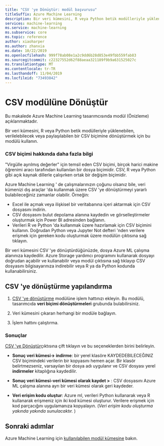 ```yaml
---
title: "CSV 'ye Dönüştür: modül başvurusu"
titleSuffix: Azure Machine Learning
description: Bir veri kümesini, R veya Python betik modülleriyle yüklenebilen, verilelebilecek veya paylaşılabilen CSV biçimine dönüştürmek için Azure Machine Learning CSV 'ye dönüştürme modülünü nasıl kullanacağınızı öğrenin.
services: machine-learning
ms.service: machine-learning
ms.subservice: core
ms.topic: reference
author: xiaoharper
ms.author: zhanxia
ms.date: 10/22/2019
ms.openlocfilehash: 999f78ab08e1a2c9dd6b28d853e49fbb559fab83
ms.sourcegitcommit: c22327552d62f88aeaa321189f9b9a631525027c
ms.translationtype: MT
ms.contentlocale: tr-TR
ms.lasthandoff: 11/04/2019
ms.locfileid: "73493842"
---
```

# <a name="convert-to-csv-module"></a>CSV modülüne Dönüştür

Bu makalede Azure Machine Learning tasarımcısında modül (Önizleme) açıklanmaktadır.

Bir veri kümesini, R veya Python betik modülleriyle yüklenebilen, verilelebilecek veya paylaşılabilen bir CSV biçimine dönüştürmek için bu modülü kullanın.

### <a name="more-about-the-csv-format"></a>CSV biçimi hakkında daha fazla bilgi 

"Virgülle ayrılmış değerler" için temsil eden CSV biçimi, birçok harici makine öğrenimi aracı tarafından kullanılan bir dosya biçimidir. CSV, R veya Python gibi açık kaynak dillerle çalışırken ortak bir değişim biçimidir.

Azure Machine Learning ' de çalışmalarınızın çoğunu olsanız bile, veri kümenizi dış araçlar 'da kullanmak üzere CSV 'ye dönüştürmeyi yararlı bulabileceğiniz zamanlar olabilir. Örneğin:

+ Excel ile açmak veya ilişkisel bir veritabanına içeri aktarmak için CSV dosyasını indirin.  
+ CSV dosyasını bulut depolama alanına kaydedin ve görselleştirmeler oluşturmak için Power BI adresinden bağlanın.  
+ Verileri R ve Python 'da kullanmak üzere hazırlamak için CSV biçimini kullanın. Doğrudan Python veya Jupyter Not defteri 'nden verilere erişmek için gereken kodu oluşturmak üzere modülün çıktısına sağ tıklayın. 

Bir veri kümesini CSV 'ye dönüştürdüğünüzde, dosya Azure ML çalışma alanınıza kaydedilir. Azure Storage yardımcı programını kullanarak dosyayı doğrudan açabilir ve kullanabilir veya modül çıktısına sağ tıklayıp CSV dosyasını bilgisayarınıza indirebilir veya R ya da Python kodunda kullanabilirsiniz.  

## <a name="how-to-configure-convert-to-csv"></a>CSV 'ye dönüştürme yapılandırma


1.  [CSV 'ye dönüştürme](./convert-to-csv.md) modülüne işlem hattınızı ekleyin. Bu modülü, tasarımcıda **veri biçimi dönüştürmeleri** grubunda bulabilirsiniz. 

2. Veri kümesini çıkaran herhangi bir modüle bağlayın.   
  
3.  İşlem hattını çalıştırma.

### <a name="results"></a>Sonuçlar
  

[CSV 'ye Dönüştür](./convert-to-csv.md)çıktısına çift tıklayın ve bu seçeneklerden birini belirleyin.  

 + **Sonuç veri kümesi-> indirme**: bir yerel klasöre KAYDEDEBILECEĞINIZ CSV biçimindeki verilerin bir kopyasını hemen açar. Bir klasör belirtmezseniz, varsayılan bir dosya adı uygulanır ve CSV dosyası yerel **indirmeler** kitaplığına kaydedilir.


 + **Sonuç veri kümesi-veri kümesi olarak kaydet >** : CSV dosyasını Azure ML çalışma alanına ayrı bir veri kümesi olarak geri kaydeder.

 + **Veri erişim kodu oluştur**: Azure ml, verileri Python kullanarak veya R kullanarak erişmeniz için iki kod kümesi oluşturur. Verilere erişmek için kod parçacığını uygulamanıza kopyalayın. (*Veri erişim kodu oluşturma yakında yakında sunulacaktır.* )

## <a name="next-steps"></a>Sonraki adımlar

Azure Machine Learning için [kullanılabilen modül kümesine](module-reference.md) bakın. 
